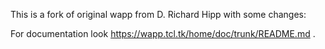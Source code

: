 This is a fork of original wapp from D. Richard Hipp with some changes:

For documentation look https://wapp.tcl.tk/home/doc/trunk/README.md .
